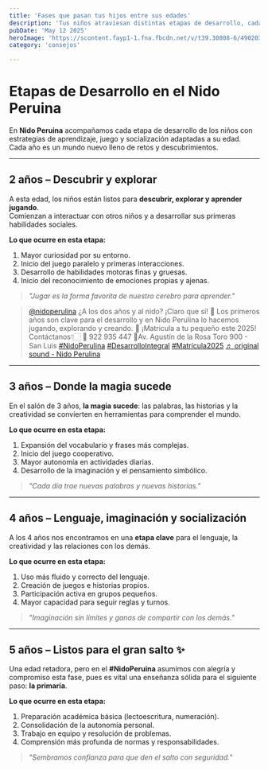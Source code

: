 ```yaml
---
title: 'Fases que pasan tus hijos entre sus edades'
description: 'Tus niños atraviesan distintas etapas de desarrollo, cada una con retos y aprendizajes únicos. Descubre cómo acompañarlos en cada fase.'
pubDate: 'May 12 2025'
heroImage: 'https://scontent.fayp1-1.fna.fbcdn.net/v/t39.30808-6/490203232_1248733667253889_1195585714185420487_n.jpg?stp=cp6_dst-jpg_tt6&_nc_cat=107&ccb=1-7&_nc_sid=833d8c&_nc_ohc=Lb6BAAOyRQAQ7kNvwFULpfD&_nc_oc=AdlqOhpHdXw13y_Uu4UlikwaWFGICL3W0Wl3zWtVQ71pIS7bXphwgSwI0NQLIrLzlC75S3abe6aq_5avRl6bsDP-&_nc_zt=23&_nc_ht=scontent.fayp1-1.fna&_nc_gid=9mrA7QXyjcRguDEYhbnq1A&oh=00_AfWLmBz9DkU-aEtn2OoZhvULov1MQE0T3pn45yX8MDI0GA&oe=68A4EB79'
category: 'consejos'

---
```


# Etapas de Desarrollo en el Nido Peruina

En **Nido Peruina** acompañamos cada etapa de desarrollo de los niños con estrategias de aprendizaje, juego y socialización adaptadas a su edad.  
Cada año es un mundo nuevo lleno de retos y descubrimientos.

---

## 2 años – Descubrir y explorar

A esta edad, los niños están listos para **descubrir, explorar y aprender jugando**.  
Comienzan a interactuar con otros niños y a desarrollar sus primeras habilidades sociales.

**Lo que ocurre en esta etapa:**
1. Mayor curiosidad por su entorno.
2. Inicio del juego paralelo y primeras interacciones.
3. Desarrollo de habilidades motoras finas y gruesas.
4. Inicio del reconocimiento de emociones propias y ajenas.

> *"Jugar es la forma favorita de nuestro cerebro para aprender."*

<blockquote class="tiktok-embed" cite="https://www.tiktok.com/@nidoperulina/video/7475012332129733893" data-video-id="7475012332129733893" style="max-width: 605px;min-width: 325px;" > <section> <a target="_blank" title="@nidoperulina" href="https://www.tiktok.com/@nidoperulina?refer=embed">@nidoperulina</a> ¿A los dos años y al nido? ¡Claro que sí! 🧩 Los primeros años son clave para el desarrollo y en Nido Perulina lo hacemos jugando, explorando y creando. 🌟  ¡Matricula a tu pequeño este 2025!  Contáctanos👇🏻  📲 922 935 447 📍Av. Agustín de la Rosa Toro 900 - San Luis <a title="nidoperulina" target="_blank" href="https://www.tiktok.com/tag/nidoperulina?refer=embed">#NidoPerulina</a> <a title="desarrollointegral" target="_blank" href="https://www.tiktok.com/tag/desarrollointegral?refer=embed">#DesarrolloIntegral</a> <a title="matrícula2025" target="_blank" href="https://www.tiktok.com/tag/matr%C3%ADcula2025?refer=embed">#Matrícula2025</a> <a target="_blank" title="♬ original sound - Nido Perulina" href="https://www.tiktok.com/music/original-sound-7475012350534978359?refer=embed">♬ original sound - Nido Perulina</a> </section> </blockquote> <script async src="https://www.tiktok.com/embed.js"></script>

---

## 3 años – Donde la magia sucede

En el salón de 3 años, **la magia sucede**: las palabras, las historias y la creatividad se convierten en herramientas para comprender el mundo.

**Lo que ocurre en esta etapa:**
1. Expansión del vocabulario y frases más complejas.
2. Inicio del juego cooperativo.
3. Mayor autonomía en actividades diarias.
4. Desarrollo de la imaginación y el pensamiento simbólico.

> *"Cada día trae nuevas palabras y nuevas historias."*

<blockquote 
    class="instagram-media" 
    data-instgrm-permalink="https://www.instagram.com/reel/DMY6m9UJEcb/?utm_source=ig_web_copy_link" 
    data-instgrm-version="14">
</blockquote>
<script async src="//www.instagram.com/embed.js"></script>

---

## 4 años – Lenguaje, imaginación y socialización

A los 4 años nos encontramos en una **etapa clave** para el lenguaje, la creatividad y las relaciones con los demás.

**Lo que ocurre en esta etapa:**
1. Uso más fluido y correcto del lenguaje.
2. Creación de juegos e historias propios.
3. Participación activa en grupos pequeños.
4. Mayor capacidad para seguir reglas y turnos.

> *"Imaginación sin límites y ganas de compartir con los demás."*

<blockquote 
    class="instagram-media" 
    data-instgrm-permalink="https://www.instagram.com/reel/DMbYtrPygms/?utm_source=ig_web_copy_link" 
    data-instgrm-version="14">
</blockquote>
<script async src="//www.instagram.com/embed.js"></script>

---

## 5 años – Listos para el gran salto ✨

Una edad retadora, pero en el **#NidoPeruina** asumimos con alegría y compromiso esta fase, pues es vital una enseñanza sólida para el siguiente paso: **la primaria**.

**Lo que ocurre en esta etapa:**
1. Preparación académica básica (lectoescritura, numeración).
2. Consolidación de la autonomía personal.
3. Trabajo en equipo y resolución de problemas.
4. Comprensión más profunda de normas y responsabilidades.

> *"Sembramos confianza para que den el salto con seguridad."*

<blockquote 
    class="instagram-media" 
    data-instgrm-permalink="https://www.instagram.com/reel/DM8y73OyWfN/?utm_source=ig_web_copy_link" 
    data-instgrm-version="14">
</blockquote>
<script async src="//www.instagram.com/embed.js"></script>



